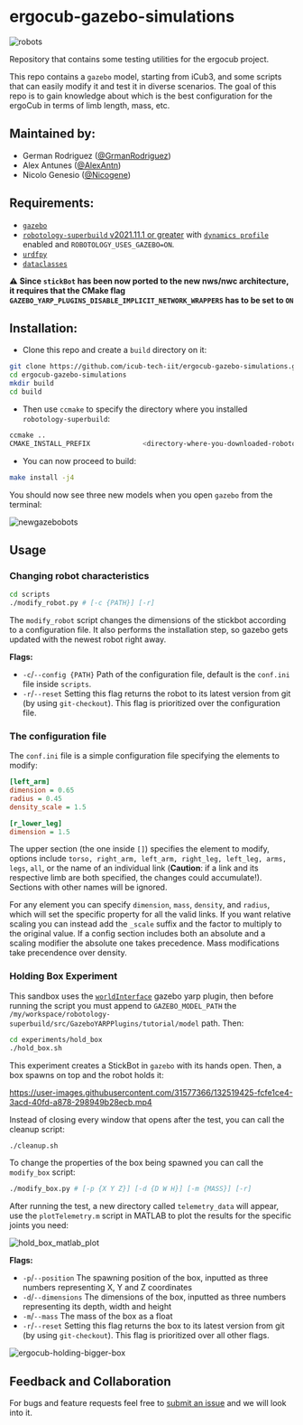 # ergocub-gazebo-simulations

![robots](https://user-images.githubusercontent.com/31577366/132301971-c3aa9a8c-fc27-4a74-9c83-f8e79ffa2641.png)

Repository that contains some testing utilities for the ergocub project.

This repo contains a `gazebo` model, starting from iCub3, and some scripts that can easily modify it and test it in diverse scenarios. The goal of this repo is to gain knowledge about which is the best configuration for the ergoCub in terms of limb length, mass, etc.

## Maintained by:

- German Rodriguez ([@GrmanRodriguez](https://github.com/GrmanRodriguez))
- Alex Antunes ([@AlexAntn](https://github.com/AlexAntn/))
- Nicolo Genesio ([@Nicogene](https://github.com/Nicogene/))

## Requirements:

- [`gazebo`](http://gazebosim.org/)
- [`robotology-superbuild` v2021.11.1 or greater](https://github.com/robotology/robotology-superbuild/releases/tag/v2021.11.1) with [`dynamics profile`](https://github.com/robotology/robotology-superbuild/blob/master/doc/cmake-options.md#dynamics) enabled and `ROBOTOLOGY_USES_GAZEBO=ON`.
- [`urdfpy`](https://github.com/mmatl/urdfpy)
- [`dataclasses`](https://pypi.org/project/dataclasses/)

:warning: **Since `stickBot` has been now ported to the new nws/nwc architecture, it requires that the CMake flag `GAZEBO_YARP_PLUGINS_DISABLE_IMPLICIT_NETWORK_WRAPPERS` has to be set to `ON`**

## Installation:

- Clone this repo and create a `build` directory on it:

```bash
git clone https://github.com/icub-tech-iit/ergocub-gazebo-simulations.git
cd ergocub-gazebo-simulations
mkdir build
cd build
```

- Then use `ccmake` to specify the directory where you installed `robotology-superbuild`:

```bash
ccmake ..
CMAKE_INSTALL_PREFIX             <directory-where-you-downloaded-robotology-superbuild>/build/install
```

- You can now proceed to build:

```bash
make install -j4
```

You should now see three new models when you open `gazebo` from the terminal:

![newgazebobots](https://user-images.githubusercontent.com/31577366/132303603-70e8d9cb-8bb9-40a9-9bae-7cb2a9b9b2db.png)

## Usage

### Changing robot characteristics

```bash
cd scripts
./modify_robot.py # [-c {PATH}] [-r]
```

The `modify_robot` script changes the dimensions of the stickbot according to a configuration file. It also performs the installation step, so gazebo gets updated with the newest robot right away.

**Flags:**

 - `-c`/`--config {PATH}` Path of the configuration file, default is the `conf.ini` file inside `scripts`.
 - `-r`/`--reset` Setting this flag returns the robot to its latest version from git (by using `git-checkout`). This flag is prioritized over the configuration file.

### The configuration file

The `conf.ini` file is a simple configuration file specifying the elements to modify:

```ini
[left_arm]
dimension = 0.65
radius = 0.45
density_scale = 1.5

[r_lower_leg]
dimension = 1.5
```

The upper section (the one inside `[]`) specifies the element to modify, options include `torso, right_arm, left_arm, right_leg, left_leg, arms, legs`, `all`, or the name of an individual link (**Caution**: if a link and its respective limb are both specified, the changes could accumulate!). Sections with other names will be ignored.

For any element you can specify `dimension`, `mass`, `density`, and `radius`, which will set the specific property for all the valid links. If you want relative scaling you can instead add the `_scale` suffix and the factor to multiply to the original value. If a config section includes both an absolute and a scaling modifier the absolute one takes precedence. Mass modifications take precendence over density.

### Holding Box Experiment

This sandbox uses the [`worldInterface`](http://robotology.github.io/gazebo-yarp-plugins/master/classgazebo_1_1WorldInterface.html) gazebo yarp plugin, then before running the script you must append to `GAZEBO_MODEL_PATH` the `/my/workspace/robotology-superbuild/src/GazeboYARPPlugins/tutorial/model` path. Then:

```bash
cd experiments/hold_box
./hold_box.sh
```

This experiment creates a StickBot in `gazebo` with its hands open. Then, a box spawns on top and the robot holds it:

https://user-images.githubusercontent.com/31577366/132519425-fcfe1ce4-3acd-40fd-a878-298949b28ecb.mp4

Instead of closing every window that opens after the test, you can call the cleanup script:

```bash
./cleanup.sh
```

To change the properties of the box being spawned you can call the `modify_box` script:

```bash
./modify_box.py # [-p {X Y Z}] [-d {D W H}] [-m {MASS}] [-r]
```

After running the test, a new directory called `telemetry_data` will appear, use the `plotTelemetry.m` script in MATLAB to plot the results for the specific joints you need:

![hold_box_matlab_plot](https://user-images.githubusercontent.com/31577366/146351517-fdf40d37-7c3b-432a-a3b1-0f6751a942cb.png)

**Flags:**
- `-p`/`--position` The spawning position of the box, inputted as three numbers representing X, Y and Z coordinates
- `-d`/`--dimensions` The dimensions of the box, inputted as three numbers representing its depth, width and height
- `-m`/`--mass` The mass of the box as a float
- `-r`/`--reset` Setting this flag returns the box to its latest version from git (by using `git-checkout`). This flag is prioritized over all other flags.

![ergocub-holding-bigger-box](https://user-images.githubusercontent.com/31577366/132665409-2bad5579-c9b9-4de1-b98c-7f3e4f97ffbe.png)

## Feedback and Collaboration

For bugs and feature requests feel free to [submit an issue](https://github.com/icub-tech-iit/ergocub-gazebo-simulations/issues/new) and we will look into it.
